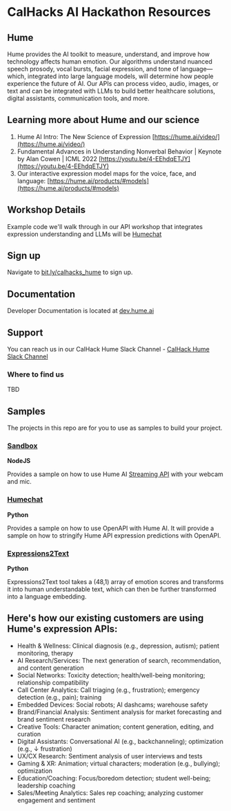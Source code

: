 # CalHacks AI Hackathon Resources

## Hume
Hume provides the AI toolkit to measure, understand, and improve how technology affects human emotion. Our algorithms understand nuanced speech prosody, vocal bursts, facial expression, and tone of language—which, integrated into large language models, will determine how people experience the future of AI. Our APIs can process video, audio, images, or text and can be integrated with LLMs to build better healthcare solutions, digital assistants, communication tools, and more.

## Learning more about Hume and our science
1. Hume AI Intro: The New Science of Expression [https://hume.ai/video/](https://hume.ai/video/)
2. Fundamental Advances in Understanding Nonverbal Behavior | Keynote by Alan Cowen | ICML 2022 [https://youtu.be/4-EEhdqETJY](https://youtu.be/4-EEhdqETJY)
3. Our interactive expression model maps for the voice, face, and language: [https://hume.ai/products/#models](https://hume.ai/products/#models)

## Workshop Details
Example code we'll walk through in our API workshop that integrates expression understanding and LLMs will be [Humechat](https://github.com/HumeAI/CalHacks/tree/main/humechat)
## Sign up
Navigate to [bit.ly/calhacks_hume](https://bit.ly/calhacks_hume) to sign up.

## Documentation
Developer Documentation is located at [dev.hume.ai](https://dev.hume.ai)

## Support 
You can reach us in our CalHack Hume Slack Channel - [CalHack Hume Slack Channel](https://join.slack.com/share/enQtNTQyODMwMTEzNzI5OC0yZWU5YWRmZmViOWM3ZDk0MmQ3NGJmMzU2OWE3ZTc1ZjczZWMxODQ0ZjE2OWFmZTYwNjE0M2VhODM5Mzk4YTUy)
### Where to find us
TBD

## Samples
The projects in this repo are for you to use as samples to build your project.

### [Sandbox](https://github.com/HumeAI/CalHacks/tree/main/sandbox)
**NodeJS** 

Provides a sample on how to use Hume AI [Streaming API](https://docs.hume.ai/doc/streaming-api) with your webcam and mic.
### [Humechat](https://github.com/HumeAI/CalHacks/tree/main/humechat)
**Python**

Provides a sample on how to use OpenAPI with Hume AI.
It will provide a sample on how to stringify Hume API expression predictions with OpenAPI.

### [Expressions2Text](https://github.com/HumeAI/CalHacks/tree/main/expression2textembeddings)
**Python**

Expressions2Text tool takes a (48,1) array of emotion scores and transforms it into human understandable text, which can then be further transformed into a language embedding. 

## Here's how our existing customers are using Hume's expression APIs:
* Health & Wellness: Clinical diagnosis (e.g., depression, autism); patient monitoring, therapy
* AI Research/Services: The next generation of search, recommendation, and content generation
* Social Networks: Toxicity detection; health/well-being monitoring; relationship compatibility
* Call Center Analytics: Call triaging (e.g., frustration); emergency detection (e.g., pain); training
* Embedded Devices: Social robots; AI dashcams; warehouse safety
* Brand/Financial Analysis: Sentiment analysis for market forecasting and brand sentiment research
* Creative Tools: Character animation; content generation, editing, and curation
* Digital Assistants: Conversational AI (e.g., backchanneling); optimization (e.g., ↓ frustration)
* UX/CX Research: Sentiment analysis of user interviews and tests
* Gaming & XR: Animation; virtual characters; moderation (e.g., bullying); optimization
* Education/Coaching: Focus/boredom detection; student well-being; leadership coaching
* Sales/Meeting Analytics: Sales rep coaching; analyzing customer engagement and sentiment
